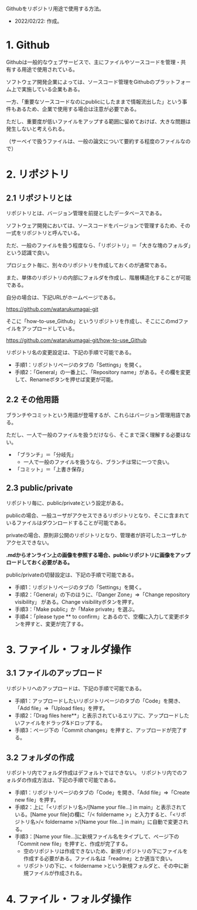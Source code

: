 Githubをリポジトリ用途で使用する方法。
- 2022/02/22: 作成。

# 1. Github
Githubは一般的なウェブサービスで、主にファイルやソースコードを管理・共有する用途で使用されている。

ソフトウェア開発企業によっては、ソースコード管理をGithubのプラットフォーム上で実施している企業もある。

一方、「重要なソースコードなのにpublicにしたままで情報流出した」という事件もあるため、企業で使用する場合は注意が必要である。

ただし、重要度が低いファイルをアップする範囲に留めておけば、大きな問題は発生しないと考えられる。

（サーベイで扱うファイルは、一般の論文について要約する程度のファイルなので）


# 2. リポジトリ
## 2.1 リポジトリとは
リポジトリとは、バージョン管理を前提としたデータベースである。

ソフトウェア開発においては、ソースコードをバージョンで管理するため、その一式をリポジトリと呼んでいる。

ただ、一般のファイルを扱う程度なら、「リポジトリ」＝「大きな塊のフォルダ」という認識で良い。

プロジェクト毎に、別々のリポジトリを作成しておくのが通常である。

また、単体のリポジトリの内部にフォルダを作成し、階層構造化することが可能である。

自分の場合は、下記URLがホームページである。

<https://github.com/watarukumagai-git>

そこに「how-to-use_Github」というリポジトリを作成し、そこにこのmdファイルをアップロードしている。

<https://github.com/watarukumagai-git/how-to-use_Github>

リポジトリ名の変更設定は、下記の手順で可能である。

- 手順1：リポジトリページのタブの「Settings」を開く。
- 手順2：「General」の一番上に、「Repository name」がある。その欄を変更して、Renameボタンを押せば変更が可能。


## 2.2 その他用語
ブランチやコミットという用語が登場するが、これらはバージョン管理用語である。

ただし、一人で一般のファイルを扱うだけなら、そこまで深く理解する必要はない。

- 「ブランチ」＝「分岐先」
  -  一人で一般のファイルを扱うなら、ブランチは常に一つで良い。
- 「コミット」＝「上書き保存」


## 2.3 public/private
リポジトリ毎に、public/privateという設定がある。

publicの場合、一般ユーザがアクセスできるリポジトリとなり、そこに含まれているファイルはダウンロードすることが可能である。

privateの場合、原則非公開のリポジトリとなり、管理者が許可したユーザしかアクセスできない。

__.mdからオンライン上の画像を参照する場合、publicリポジトリに画像をアップロードしておく必要がある。__

public/privateの切替設定は、下記の手順で可能である。

- 手順1：リポジトリページのタブの「Settings」を開く。
- 手順2：「General」の下のほうに、「Danger Zone」=>「Change repository visibility」 がある。Change visibilityボタンを押す。
- 手順3：「Make public」か「Make private」を選ぶ。
- 手順4：「please type ** to confirm」とあるので、空欄に入力して変更ボタンを押すと、変更が完了する。


# 3. ファイル・フォルダ操作
## 3.1 ファイルのアップロード
リポジトリへのアップロードは、下記の手順で可能である。

- 手順1：アップロードしたいリポジトリページのタブの「Code」を開き、「Add file」=>「Upload files」を押す。
- 手順2：「Drag files here**」と表示されているエリアに、アップロードしたいファイルをドラッグ&ドロップする。
- 手順3：ページ下の「Commit changes」を押すと、アップロードが完了する。

## 3.2 フォルダの作成
リポジトリ内でフォルダ作成はデフォルトではできない。
リポジトリ内でのフォルダの作成方法は、下記の手順で可能である。

- 手順1：リポジトリページのタブの「Code」を開き、「Add file」=>「Create new file」を押す。
- 手順2：上に「<リポジトリ名>/[Name your file...] in main」と表示されている。[Name your file]の欄に「/< foldername >」と入力すると、「<リポジトリ名>/< foldername >/[Name your file...] in main」に自動で変更される。
- 手順3：[Name your file...]に新規ファイル名をタイプして、ページ下の「Commit new file」を押すと、作成が完了する。
  - 空のリポジトリは作成できないため、新規リポジトリの下にファイルを作成する必要がある。ファイル名は「readme」とか適当で良い。
  - リポジトリの下に、< foldername >という新規フォルダと、その中に新規ファイルが作成される。


# 4. ファイル・フォルダ操作
